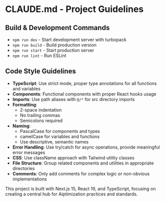 # CLAUDE.md - Project Guidelines

## Build & Development Commands
- `npm run dev` - Start development server with turbopack
- `npm run build` - Build production version
- `npm run start` - Start production server
- `npm run lint` - Run ESLint

## Code Style Guidelines
- **TypeScript**: Use strict mode, proper type annotations for all functions and variables
- **Components**: Functional components with proper React hooks usage
- **Imports**: Use path aliases with `@/*` for src directory imports
- **Formatting**: 
  - 2-space indentation
  - No trailing commas
  - Semicolons required
- **Naming**: 
  - PascalCase for components and types
  - camelCase for variables and functions
  - Use descriptive, semantic names
- **Error Handling**: Use try/catch for async operations, provide meaningful error messages
- **CSS**: Use className approach with Tailwind utility classes
- **File Structure**: Group related components and utilities in appropriate directories
- **Comments**: Only add comments for complex logic or non-obvious implementations

This project is built with Next.js 15, React 19, and TypeScript, focusing on creating a central hub for Aiptimization practices and standards.